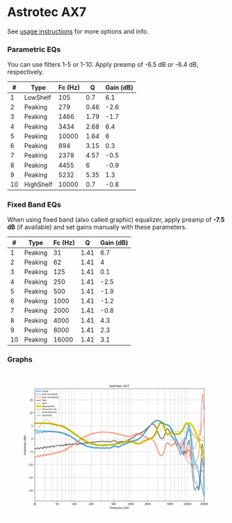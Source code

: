 # Astrotec AX7
See [usage instructions](https://github.com/jaakkopasanen/AutoEq#usage) for more options and info.

### Parametric EQs
You can use filters 1-5 or 1-10. Apply preamp of -6.5 dB or -6.4 dB, respectively.

|   # | Type      |   Fc (Hz) |    Q |   Gain (dB) |
|-----|-----------|-----------|------|-------------|
|   1 | LowShelf  |       105 | 0.7  |         6.1 |
|   2 | Peaking   |       279 | 0.46 |        -2.6 |
|   3 | Peaking   |      1466 | 1.79 |        -1.7 |
|   4 | Peaking   |      3434 | 2.68 |         6.4 |
|   5 | Peaking   |     10000 | 1.64 |         6   |
|   6 | Peaking   |       894 | 3.15 |         0.3 |
|   7 | Peaking   |      2378 | 4.57 |        -0.5 |
|   8 | Peaking   |      4455 | 6    |        -0.9 |
|   9 | Peaking   |      5232 | 5.35 |         1.3 |
|  10 | HighShelf |     10000 | 0.7  |        -0.8 |

### Fixed Band EQs
When using fixed band (also called graphic) equalizer, apply preamp of **-7.5 dB** (if available) and set gains manually with these parameters.

|   # | Type    |   Fc (Hz) |    Q |   Gain (dB) |
|-----|---------|-----------|------|-------------|
|   1 | Peaking |        31 | 1.41 |         6.7 |
|   2 | Peaking |        62 | 1.41 |         4   |
|   3 | Peaking |       125 | 1.41 |         0.1 |
|   4 | Peaking |       250 | 1.41 |        -2.5 |
|   5 | Peaking |       500 | 1.41 |        -1.9 |
|   6 | Peaking |      1000 | 1.41 |        -1.2 |
|   7 | Peaking |      2000 | 1.41 |        -0.8 |
|   8 | Peaking |      4000 | 1.41 |         4.3 |
|   9 | Peaking |      8000 | 1.41 |         2.3 |
|  10 | Peaking |     16000 | 1.41 |         3.1 |

### Graphs
![](./Astrotec%20AX7.png)

